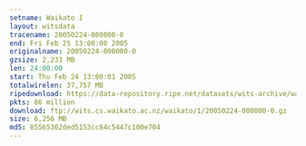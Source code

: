 ```yaml
---
setname: Waikato I
layout: witsdata
tracename: 20050224-000000-0
end: Fri Feb 25 13:00:00 2005
originalname: 20050224-000000-0
gzsize: 2,233 MB
len: 24:00:00
start: Thu Feb 24 13:00:01 2005
totalwirelen: 37,757 MB
ripedownload: https://data-repository.ripe.net/datasets/wits-archive/waikato/1/20050224-000000-0.gz
pkts: 86 million
download: ftp://wits.cs.waikato.ac.nz/waikato/1/20050224-000000-0.gz
size: 6,256 MB
md5: 85565302ded5153cc84c5447c100e704
---
```

